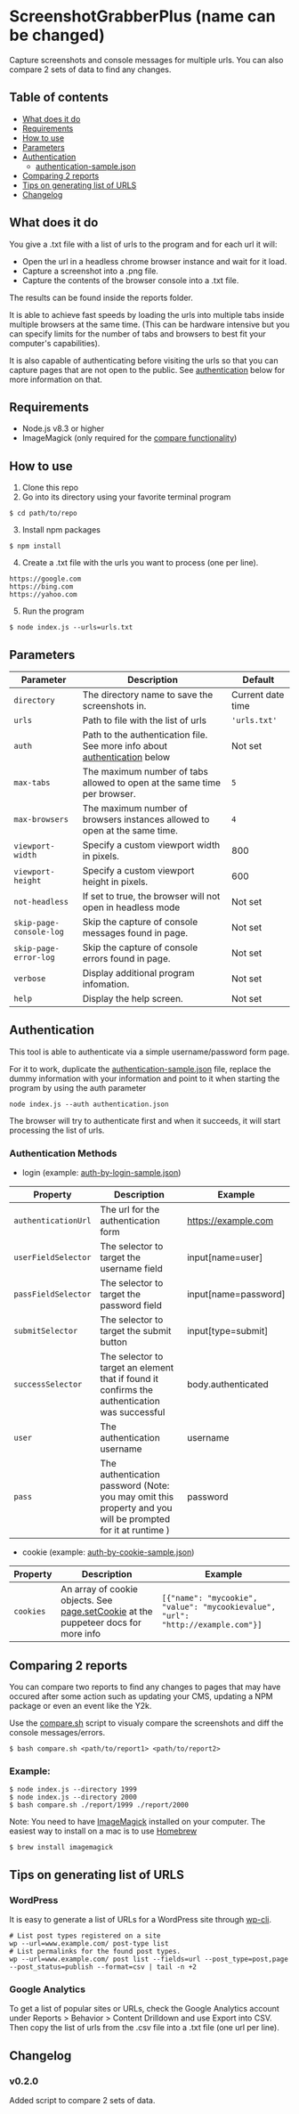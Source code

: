 # ScreenshotGrabberPlus (name can be changed)

Capture screenshots and console messages for multiple urls. You can also compare 2 sets of data to find any changes.

## Table of contents

* [What does it do](#what-does-it-do)
* [Requirements](#requirements)
* [How to use](#how-to-use)
* [Parameters](#parameters)
* [Authentication](#authentication)
  * [authentication-sample.json](#authentication-samplejson)
* [Comparing 2 reports](#comparing-2-reports)
* [Tips on generating list of URLS](#tips-on-generating-list-of-urls)
* [Changelog](#changelog)

## What does it do

You give a .txt file with a list of urls to the program and for each url it will:

* Open the url in a headless chrome browser instance and wait for it load.
* Capture a screenshot into a .png file.
* Capture the contents of the browser console into a .txt file.

The results can be found inside the reports folder.

It is able to achieve fast speeds by loading the urls into multiple tabs inside multiple browsers at the same time. (This can be hardware intensive but you can specify limits for the number of tabs and browsers to best fit your computer's capabilities).

It is also capable of authenticating before visiting the urls so that you can capture pages that are not open to the public. See [authentication](#authentication) below for more information on that.

## Requirements

* Node.js v8.3 or higher
* ImageMagick (only required for the [compare functionality](#comparing-2-reports))

## How to use

1. Clone this repo
2. Go into its directory using your favorite terminal program

```
$ cd path/to/repo
```

3. Install npm packages

```
$ npm install
```

4. Create a .txt file with the urls you want to process (one per line).

```
https://google.com
https://bing.com
https://yahoo.com
```

5. Run the program

```
$ node index.js --urls=urls.txt
```

## Parameters

| Parameter               | Description                                                                                  | Default           |
| ----------------------- | -------------------------------------------------------------------------------------------- | ----------------- |
| `directory`             | The directory name to save the screenshots in.                                               | Current date time |
| `urls`                  | Path to file with the list of urls                                                           | `'urls.txt'`      |
| `auth`                  | Path to the authentication file. See more info about [authentication](#authentication) below | Not set           |
| `max-tabs`              | The maximum number of tabs allowed to open at the same time per browser.                     | `5`               |
| `max-browsers`          | The maximum number of browsers instances allowed to open at the same time.                   | `4`               |
| `viewport-width`        | Specify a custom viewport width in pixels.                                                   | 800               |
| `viewport-height`       | Specify a custom viewport height in pixels.                                                  | 600               |
| `not-headless`          | If set to true, the browser will not open in headless mode                                   | Not set           |
| `skip-page-console-log` | Skip the capture of console messages found in page.                                          | Not set           |
| `skip-page-error-log`   | Skip the capture of console errors found in page.                                            | Not set           |
| `verbose`               | Display additional program infomation.                                                       | Not set           |
| `help`                  | Display the help screen.                                                                     | Not set           |

## Authentication

This tool is able to authenticate via a simple username/password form page.

For it to work, duplicate the [authentication-sample.json](/authentication-sample.json) file, replace the dummy information with your information and point to it when starting the program by using the auth parameter

```
node index.js --auth authentication.json
```

The browser will try to authenticate first and when it succeeds, it will start processing the list of urls.

### Authentication Methods

* login (example: [auth-by-login-sample.json](/auth-by-login.sample.json))

| Property            | Description                                                                                                | Example              |
| ------------------- | ---------------------------------------------------------------------------------------------------------- | -------------------- |
| `authenticationUrl` | The url for the authentication form                                                                        | https://example.com  |
| `userFieldSelector` | The selector to target the username field                                                                  | input[name=user]     |
| `passFieldSelector` | The selector to target the password field                                                                  | input[name=password] |
| `submitSelector`    | The selector to target the submit button                                                                   | input[type=submit]   |
| `successSelector`   | The selector to target an element that if found it confirms the authentication was successful              | body.authenticated   |
| `user`              | The authentication username                                                                                | username             |
| `pass`              | The authentication password (Note: you may omit this property and you will be prompted for it at runtime ) | password             |

* cookie (example: [auth-by-cookie-sample.json](/auth-by-cookie.sample.json))

| Property  | Description                                                                                                                                                                  | Example                                                                         |
| --------- | ---------------------------------------------------------------------------------------------------------------------------------------------------------------------------- | ------------------------------------------------------------------------------- |
| `cookies` | An array of cookie objects. See [page.setCookie](https://github.com/GoogleChrome/puppeteer/blob/master/docs/api.md#pagesetcookiecookies) at the puppeteer docs for more info | `[{"name": "mycookie", "value": "mycookievalue", "url": "http://example.com"}]` |

## Comparing 2 reports

You can compare two reports to find any changes to pages that may have occured after some action such as updating your CMS, updating a NPM package or even an event like the Y2k.

Use the [compare.sh](/compare.sh) script to visualy compare the screenshots and diff the console messages/errors.

```
$ bash compare.sh <path/to/report1> <path/to/report2>
```

### Example:

```
$ node index.js --directory 1999
$ node index.js --directory 2000
$ bash compare.sh ./report/1999 ./report/2000
```

Note: You need to have [ImageMagick](https://www.imagemagick.org) installed on your computer. The easiest way to install on a mac is to use [Homebrew](http://brew.sh/)

```
$ brew install imagemagick
```

## Tips on generating list of URLS

### WordPress

It is easy to generate a list of URLs for a WordPress site through [wp-cli](http://wp-cli.org/).

```
# List post types registered on a site
wp --url=www.example.com/ post-type list
# List permalinks for the found post types.
wp --url=www.example.com/ post list --fields=url --post_type=post,page --post_status=publish --format=csv | tail -n +2
```

### Google Analytics

To get a list of popular sites or URLs, check the Google Analytics account under Reports > Behavior > Content Drilldown and use Export into CSV. Then copy the list of urls from the .csv file into a .txt file (one url per line).

## Changelog

### v0.2.0

Added script to compare 2 sets of data.
